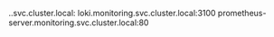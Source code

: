 <service-name>.<namespace>.svc.cluster.local:<service-port>
loki.monitoring.svc.cluster.local:3100
prometheus-server.monitoring.svc.cluster.local:80

